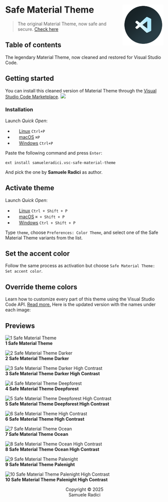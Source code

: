 # Safe Material Theme [<img src="https://raw.githubusercontent.com/k-i-o/vsc-safe-material-theme/refs/heads/main/logo.png" alt="Safe Material Theme" width="130" height="130" align="right">](https://github.com/k-i-o/vsc-safe-material-theme)
> The original Material Theme, now safe and secure. [Check here](https://www.bleepingcomputer.com/news/security/vscode-extensions-with-9-million-installs-pulled-over-security-risks)

## Table of contents
The legendary Material Theme, now cleaned and restored for Visual Studio Code.

## Getting started
You can install this cleaned version of Material Theme through the [Visual Studio Code Marketplace](https://marketplace.visualstudio.com/items?itemName=samueleradici.vsc-safe-material-theme). <a href="https://marketplace.visualstudio.com/items?itemName=samueleradici.vsc-safe-material-theme#review-details"><img src="https://img.shields.io/badge/marketplace-gray.svg?colorA=655BE1&colorB=4F44D6&style=flat-square"/></a>

### Installation
Launch *Quick Open*:
  - <img src="https://www.kernel.org/theme/images/logos/favicon.png" width=16 height=16/> <a href="https://code.visualstudio.com/shortcuts/keyboard-shortcuts-linux.pdf">Linux</a> `Ctrl+P`
  - <img src="https://developer.apple.com/favicon.ico" width=16 height=16/> <a href="https://code.visualstudio.com/shortcuts/keyboard-shortcuts-macos.pdf">macOS</a> `⌘P`
  - <img src="https://www.microsoft.com/favicon.ico" width=16 height=16/> <a href="https://code.visualstudio.com/shortcuts/keyboard-shortcuts-windows.pdf">Windows</a> `Ctrl+P`

Paste the following command and press `Enter`:

```shell
ext install samueleradici.vsc-safe-material-theme
```

And pick the one by **Samuele Radici** as author.

## Activate theme
Launch *Quick Open*:

  - <img src="https://www.kernel.org/theme/images/logos/favicon.png" width=16 height=16/> <a href="https://code.visualstudio.com/shortcuts/keyboard-shortcuts-linux.pdf">Linux</a> `Ctrl + Shift + P`
  - <img src="https://developer.apple.com/favicon.ico" width=16 height=16/> <a href="https://code.visualstudio.com/shortcuts/keyboard-shortcuts-macos.pdf">macOS</a> `⌘ + Shift + P`
  - <img src="https://www.microsoft.com/favicon.ico" width=16 height=16/> <a href="https://code.visualstudio.com/shortcuts/keyboard-shortcuts-windows.pdf">Windows</a> `Ctrl + Shift + P`

Type `theme`, choose `Preferences: Color Theme`, and select one of the Safe Material Theme variants from the list.

## Set the accent color
Follow the same process as activation but choose `Safe Material Theme: Set accent color`.

## Override theme colors
Learn how to customize every part of this theme using the Visual Studio Code API. [Read more.](https://github.com/k-i-o/vsc-safe-material-theme/discussions)
Here is the updated version with the names under each image:

## Previews
![1 Safe Material Theme](https://github.com/user-attachments/assets/3a29e939-4d8c-4963-9a55-900cfe722d47)  
**1 Safe Material Theme**

![2 Safe Material Theme Darker](https://github.com/user-attachments/assets/22b27a5c-e5d9-4395-818a-300f81d904a1)  
**2 Safe Material Theme Darker**

![3 Safe Material Theme Darker High Contrast](https://github.com/user-attachments/assets/df40dc37-c6e5-4138-b967-9109215e631e)  
**3 Safe Material Theme Darker High Contrast**

![4 Safe Material Theme Deepforest](https://github.com/user-attachments/assets/327d7442-c9f9-4b0a-a6d2-2291dd2b3771)  
**4 Safe Material Theme Deepforest**

![5 Safe Material Theme Deepforest High Contrast](https://github.com/user-attachments/assets/bb18dad0-d929-464f-815c-1a4568ac3d6c)  
**5 Safe Material Theme Deepforest High Contrast**

![6 Safe Material Theme High Contrast](https://github.com/user-attachments/assets/ff02af1f-7541-4f75-983a-4de3575dc403)  
**6 Safe Material Theme High Contrast**

![7 Safe Material Theme Ocean](https://github.com/user-attachments/assets/f904b6f2-f22f-4a24-84bd-f92ce83d7e5b)  
**7 Safe Material Theme Ocean**

![8 Safe Material Theme Ocean High Contrast](https://github.com/user-attachments/assets/07e91038-f030-42d1-b87d-cfd001fd03be)  
**8 Safe Material Theme Ocean High Contrast**

![9 Safe Material Theme Palenight](https://github.com/user-attachments/assets/29ed60a8-6330-4f38-9486-bde582c77545)  
**9 Safe Material Theme Palenight**

![10 Safe Material Theme Palenight High Contrast](https://github.com/user-attachments/assets/5dd6e958-fb33-41e3-af2b-5e1581e9a395)  
**10 Safe Material Theme Palenight High Contrast**

<p align="center">
  Copyright &copy; 2025 <br /> Samuele Radici
</p>

